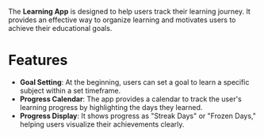 

The **Learning App** is designed to help users track their learning journey. It provides an effective way to organize learning and motivates users to achieve their educational goals.

# Features
- **Goal Setting**: At the beginning, users can set a goal to learn a specific subject within a set timeframe.
- **Progress Calendar**: The app provides a calendar to track the user's learning progress by highlighting the days they learned.
- **Progress Display**: It shows progress as "Streak Days" or "Frozen Days," helping users visualize their achievements clearly.

